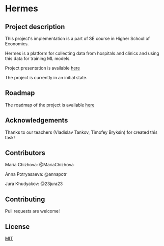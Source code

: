 # Hermes

## Project description

This project's implementation is a part of SE course in Higher School of Economics. 

Hermes is a platform for collecting data from hospitals and clinics and using this data for training ML models. 

Project presentation is available [here](https://docs.google.com/presentation/d/1H6xPu8CtyLfUVIbjr5ZoOuYPqUBmz5ivMpN5mHBR6Hw/edit?usp=sharing)

The project is currently in an initial state.

## Roadmap

The roadmap of the project is available [here](https://github.com/MariaChizhova/SE_2021/projects/1)

## Acknowledgements

Thanks to our teachers (Vladislav Tankov, Timofey Bryksin) for created this task!

## Contributors

Maria Chizhova: @MariaChizhova

Anna Potryasaeva: @annapotr

Jura Khudyakov: @23jura23 

## Contributing

Pull requests are welcome!

## License

[MIT](https://choosealicense.com/licenses/mit/)

